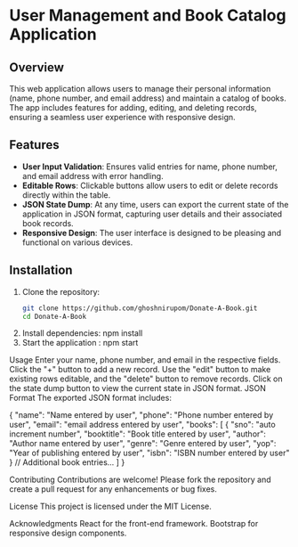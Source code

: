 # User Management and Book Catalog Application

## Overview
This web application allows users to manage their personal information (name, phone number, and email address) and maintain a catalog of books. The app includes features for adding, editing, and deleting records, ensuring a seamless user experience with responsive design.

## Features
- **User Input Validation**: Ensures valid entries for name, phone number, and email address with error handling.
- **Editable Rows**: Clickable buttons allow users to edit or delete records directly within the table.
- **JSON State Dump**: At any time, users can export the current state of the application in JSON format, capturing user details and their associated book records.
- **Responsive Design**: The user interface is designed to be pleasing and functional on various devices.


## Installation
1. Clone the repository:
   ```bash
   git clone https://github.com/ghoshnirupom/Donate-A-Book.git
   cd Donate-A-Book

2. Install dependencies: npm install
3. Start the application : npm start

Usage
Enter your name, phone number, and email in the respective fields.
Click the "+" button to add a new record.
Use the "edit" button to make existing rows editable, and the "delete" button to remove records.
Click on the state dump button to view the current state in JSON format.
JSON Format
The exported JSON format includes:

{
  "name": "Name entered by user",
  "phone": "Phone number entered by user",
  "email": "email address entered by user",
  "books": [
    {
      "sno": "auto increment number",
      "booktitle": "Book title entered by user",
      "author": "Author name entered by user",
      "genre": "Genre entered by user",
      "yop": "Year of publishing entered by user",
      "isbn": "ISBN number entered by user"
    }
    // Additional book entries...
  ]
}

Contributing
Contributions are welcome! Please fork the repository and create a pull request for any enhancements or bug fixes.

License
This project is licensed under the MIT License.

Acknowledgments
React for the front-end framework.
Bootstrap for responsive design components.
